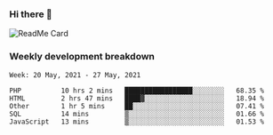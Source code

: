 ### Hi there 👋

<!--
**itzcy/itzcy** is a ✨ _special_ ✨ repository because its `README.md` (this file) appears on your GitHub profile.

Here are some ideas to get you started:

- 🔭 I’m currently working on ...
- 🌱 I’m currently learning ...
- 👯 I’m looking to collaborate on ...
- 🤔 I’m looking for help with ...
- 💬 Ask me about ...
- 📫 How to reach me: ...
- 😄 Pronouns: ...
- ⚡ Fun fact: ...
-->
![ReadMe Card](https://github-readme-stats.vercel.app/api?username=itzcy&show_icons=true&title_color=2d3198&icon_color=797cb8&text_color=24292e&bg_color=f6f8fa)

### Weekly development breakdown
<!--START_SECTION:waka-->
```text
Week: 20 May, 2021 - 27 May, 2021

PHP          10 hrs 2 mins   █████████████████░░░░░░░░   68.35 % 
HTML         2 hrs 47 mins   ████▓░░░░░░░░░░░░░░░░░░░░   18.94 % 
Other        1 hr 5 mins     ██░░░░░░░░░░░░░░░░░░░░░░░   07.41 % 
SQL          14 mins         ▒░░░░░░░░░░░░░░░░░░░░░░░░   01.66 % 
JavaScript   13 mins         ▒░░░░░░░░░░░░░░░░░░░░░░░░   01.53 % 
```
<!--END_SECTION:waka-->
